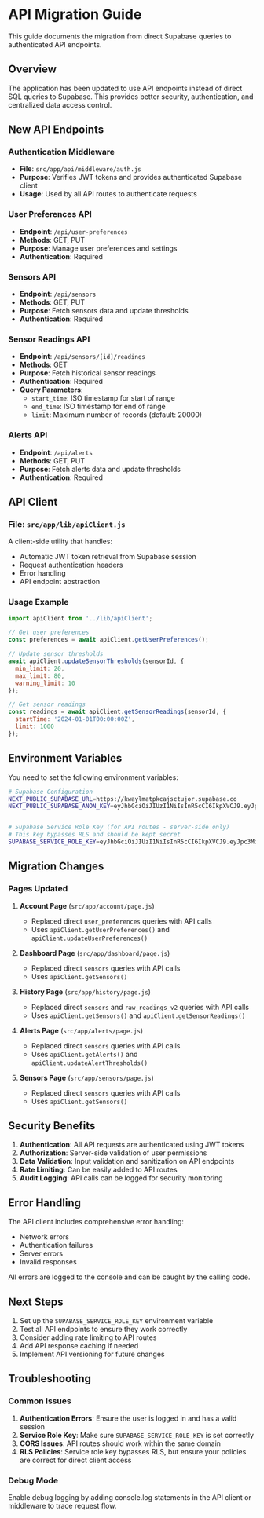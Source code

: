 # API Migration Guide

This guide documents the migration from direct Supabase queries to authenticated API endpoints.

## Overview

The application has been updated to use API endpoints instead of direct SQL queries to Supabase. This provides better security, authentication, and centralized data access control.

## New API Endpoints

### Authentication Middleware
- **File**: `src/app/api/middleware/auth.js`
- **Purpose**: Verifies JWT tokens and provides authenticated Supabase client
- **Usage**: Used by all API routes to authenticate requests

### User Preferences API
- **Endpoint**: `/api/user-preferences`
- **Methods**: GET, PUT
- **Purpose**: Manage user preferences and settings
- **Authentication**: Required

### Sensors API
- **Endpoint**: `/api/sensors`
- **Methods**: GET, PUT
- **Purpose**: Fetch sensors data and update thresholds
- **Authentication**: Required

### Sensor Readings API
- **Endpoint**: `/api/sensors/[id]/readings`
- **Methods**: GET
- **Purpose**: Fetch historical sensor readings
- **Authentication**: Required
- **Query Parameters**: 
  - `start_time`: ISO timestamp for start of range
  - `end_time`: ISO timestamp for end of range
  - `limit`: Maximum number of records (default: 20000)

### Alerts API
- **Endpoint**: `/api/alerts`
- **Methods**: GET, PUT
- **Purpose**: Fetch alerts data and update thresholds
- **Authentication**: Required

## API Client

### File: `src/app/lib/apiClient.js`

A client-side utility that handles:
- Automatic JWT token retrieval from Supabase session
- Request authentication headers
- Error handling
- API endpoint abstraction

### Usage Example

```javascript
import apiClient from '../lib/apiClient';

// Get user preferences
const preferences = await apiClient.getUserPreferences();

// Update sensor thresholds
await apiClient.updateSensorThresholds(sensorId, {
  min_limit: 20,
  max_limit: 80,
  warning_limit: 10
});

// Get sensor readings
const readings = await apiClient.getSensorReadings(sensorId, {
  startTime: '2024-01-01T00:00:00Z',
  limit: 1000
});
```

## Environment Variables

You need to set the following environment variables:

```bash
# Supabase Configuration
NEXT_PUBLIC_SUPABASE_URL=https://kwaylmatpkcajsctujor.supabase.co
NEXT_PUBLIC_SUPABASE_ANON_KEY=eyJhbGciOiJIUzI1NiIsInR5cCI6IkpXVCJ9.eyJpc3MiOiJzdXBhYmFzZSIsInJlZiI6Imt3YXlsbWF0cGtjYWpzY3R1am9yIiwicm9sZSI6ImFub24iLCJpYXQiOjE3NTUyNDAwMjQsImV4cCI6MjA3MDgxNjAyNH0.-ZICiwnXTGWgPNTMYvirIJ3rP7nQ9tIRC1ZwJBZM96M


# Supabase Service Role Key (for API routes - server-side only)
# This key bypasses RLS and should be kept secret
SUPABASE_SERVICE_ROLE_KEY=eyJhbGciOiJIUzI1NiIsInR5cCI6IkpXVCJ9.eyJpc3MiOiJzdXBhYmFzZSIsInJlZiI6Imt3YXlsbWF0cGtjYWpzY3R1am9yIiwicm9sZSI6InNlcnZpY2Vfcm9sZSIsImlhdCI6MTc1NTI0MDAyNCwiZXhwIjoyMDcwODE2MDI0fQ.JA8hvdpcrJYOaSeG3YBqJWJvIdVjrR2-qY8lkSr7f6c
```

## Migration Changes

### Pages Updated

1. **Account Page** (`src/app/account/page.js`)
   - Replaced direct `user_preferences` queries with API calls
   - Uses `apiClient.getUserPreferences()` and `apiClient.updateUserPreferences()`

2. **Dashboard Page** (`src/app/dashboard/page.js`)
   - Replaced direct `sensors` queries with API calls
   - Uses `apiClient.getSensors()`

3. **History Page** (`src/app/history/page.js`)
   - Replaced direct `sensors` and `raw_readings_v2` queries with API calls
   - Uses `apiClient.getSensors()` and `apiClient.getSensorReadings()`

4. **Alerts Page** (`src/app/alerts/page.js`)
   - Replaced direct `sensors` queries with API calls
   - Uses `apiClient.getAlerts()` and `apiClient.updateAlertThresholds()`

5. **Sensors Page** (`src/app/sensors/page.js`)
   - Replaced direct `sensors` queries with API calls
   - Uses `apiClient.getSensors()`

## Security Benefits

1. **Authentication**: All API requests are authenticated using JWT tokens
2. **Authorization**: Server-side validation of user permissions
3. **Data Validation**: Input validation and sanitization on API endpoints
4. **Rate Limiting**: Can be easily added to API routes
5. **Audit Logging**: API calls can be logged for security monitoring

## Error Handling

The API client includes comprehensive error handling:
- Network errors
- Authentication failures
- Server errors
- Invalid responses

All errors are logged to the console and can be caught by the calling code.

## Next Steps

1. Set up the `SUPABASE_SERVICE_ROLE_KEY` environment variable
2. Test all API endpoints to ensure they work correctly
3. Consider adding rate limiting to API routes
4. Add API response caching if needed
5. Implement API versioning for future changes

## Troubleshooting

### Common Issues

1. **Authentication Errors**: Ensure the user is logged in and has a valid session
2. **Service Role Key**: Make sure `SUPABASE_SERVICE_ROLE_KEY` is set correctly
3. **CORS Issues**: API routes should work within the same domain
4. **RLS Policies**: Service role key bypasses RLS, but ensure your policies are correct for direct client access

### Debug Mode

Enable debug logging by adding console.log statements in the API client or middleware to trace request flow.

